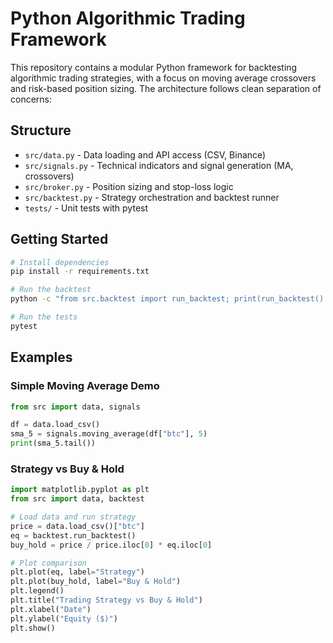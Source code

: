 # Python Algorithmic Trading Framework

This repository contains a modular Python framework for backtesting algorithmic trading strategies, with a focus on moving average crossovers and risk-based position sizing. The architecture follows clean separation of concerns:

## Structure

- `src/data.py` - Data loading and API access (CSV, Binance)
- `src/signals.py` - Technical indicators and signal generation (MA, crossovers)
- `src/broker.py` - Position sizing and stop-loss logic
- `src/backtest.py` - Strategy orchestration and backtest runner
- `tests/` - Unit tests with pytest

## Getting Started

```bash
# Install dependencies
pip install -r requirements.txt

# Run the backtest
python -c "from src.backtest import run_backtest; print(run_backtest().iloc[-1])"

# Run the tests
pytest
```

## Examples

### Simple Moving Average Demo
```python
from src import data, signals

df = data.load_csv()
sma_5 = signals.moving_average(df["btc"], 5)
print(sma_5.tail())
```

### Strategy vs Buy & Hold
```python
import matplotlib.pyplot as plt
from src import data, backtest

# Load data and run strategy
price = data.load_csv()["btc"]
eq = backtest.run_backtest()
buy_hold = price / price.iloc[0] * eq.iloc[0]

# Plot comparison
plt.plot(eq, label="Strategy")
plt.plot(buy_hold, label="Buy & Hold")
plt.legend()
plt.title("Trading Strategy vs Buy & Hold")
plt.xlabel("Date")
plt.ylabel("Equity ($)")
plt.show()
``` 